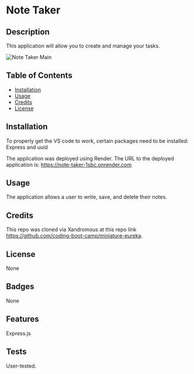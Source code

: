 # Note Taker

## Description
This application will allow you to create and manage your tasks. 

![Note Taker Main](https://github.com/user-attachments/assets/37610194-801d-46bf-a464-b43ed7a9b1d8)


## Table of Contents
- [Installation](#installation)
- [Usage](#usage)
- [Credits](#credits)
- [License](#license)

## Installation
To properly get the VS code to work, certain packages need to be installed: Express and uuid

The application was deployed using Render. The URL to the deployed application is: https://note-taker-1sbc.onrender.com

## Usage
The application allows a user to write, save, and delete their notes. 

## Credits
This repo was cloned via Xandromous at this repo link https://github.com/coding-boot-camp/miniature-eureka.

## License
None

## Badges
None

## Features
Express.js

## Tests
User-tested.

